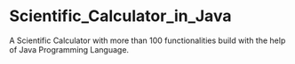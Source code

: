 # Scientific_Calculator_in_Java
A Scientific Calculator with more than 100 functionalities build with the help of Java Programming Language.
